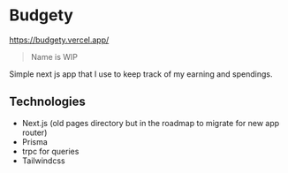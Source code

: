 # Budgety

https://budgety.vercel.app/

> Name is WIP

Simple next js app that I use to keep track of my earning and spendings.

## Technologies

- Next.js (old pages directory but in the roadmap to migrate for new app router)
- Prisma
- trpc for queries
- Tailwindcss

